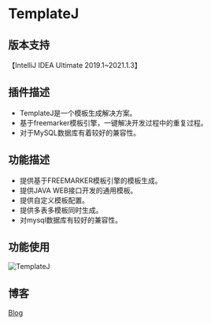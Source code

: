 # TemplateJ

## 版本支持
【IntelliJ IDEA Ultimate 2019.1~2021.1.3】

## 插件描述
* TemplateJ是一个模板生成解决方案。
* 基于freemarker模板引擎，一键解决开发过程中的重复过程。
* 对于MySQL数据库有着较好的兼容性。

## 功能描述
* 提供基于FREEMARKER模板引擎的模板生成。
* 提供JAVA WEB接口开发的通用模板。
* 提供自定义模板配置。
* 提供多表多模板同时生成。
* 对mysql数据库有较好的兼容性。

## 功能使用
![TemplateJ](https://blog-static.cnblogs.com/files/lightbc/setting_ui.gif)

## 博客
[Blog](https://www.cnblogs.com/lightbc/)

